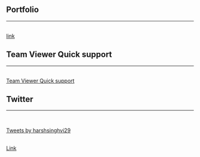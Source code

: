 ## Portfolio

---
<br>
<a href="https://harshsinghvi.pb.online/">link </a>
<br>


## Team Viewer Quick support

---
<br>
<a href="https://get.teamviewer.com/techudz">  Team Viewer Quick support</a>
<br>

## Twitter

---
<br>

<a class="twitter-timeline" href="https://twitter.com/harshsinghvi29?ref_src=twsrc%5Etfw">Tweets by harshsinghvi29</a> 
<script async src="https://platform.twitter.com/widgets.js" charset="utf-8"></script>

<br>
<a href="/index2.html">Link</a>
<br>
